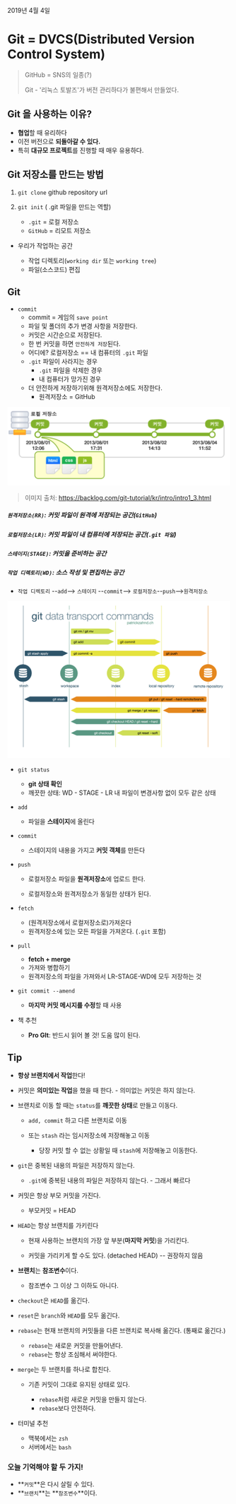 2019년 4월 4일

# Git = DVCS(Distributed Version Control System)

> GitHub = SNS의 일종(?)
>
> Git - '리눅스 토발즈'가 버전 관리하다가 불편해서 만들었다.

## Git 을 사용하는 이유?

- **협업**할 때 유리하다
- 이전 버전으로 **되돌아갈 수 있다.**
- 특히 **대규모 프로젝트**를 진행할 때 매우 유용하다.

## Git 저장소를 만드는 방법

1. `git clone` github repository url
2. `git init` ( .git 파일을 만드는 역할)

    - `.git` = 로컬 저장소
    - `GitHub` = 리모트 저장소

- 우리가 작업하는 공간

  - 작업 디렉토리(`working dir` 또는 `working tree`)
  - 파일(소스코드) 편집

## Git

- `commit`
  - commit = 게임의 `save point`
  - 파일 및 폴더의 추가 변경 사항을 저장한다.
  - 커밋은 시간순으로 저장된다.
  - 한 번 커밋을 하면 `안전하게 저장`된다.
  - 어디에?  로컬저장소 == 내 컴퓨터의 `.git` 파일
  - `.git` 파일이 사라지는 경우
    - `.git` 파일을 삭제한 경우
    - 내 컴퓨터가 망가진 경우
  - 더 안전하게 저장하기위해 원격저장소에도 저장한다.
    - 원격저장소 = GitHub

![git_commit](./img/git-commit-img.png ':size=600%')

> 이미지 출처: https://backlog.com/git-tutorial/kr/intro/intro1_3.html 

##### `원격저장소(RR)`: 커밋 파일이 원격에 저장되는 공간(`GitHub`)

##### `로컬저장소(LR)`: 커밋 파일이 내 컴퓨터에 저장되는 공간(`.git 파일`)

##### `스테이지(STAGE)`: 커밋을 준비하는 공간

##### `작업 디렉토리(WD)`: 소스 작성 및 편집하는 공간

- `작업 디렉토리` --`add`--> `스테이지` --`commit`--> `로컬저장소`--`push`-->`원격저장소`

![img](./img/git-data-transport-commands.png)

- `git status`

  - **git 상태 확인**
  - 깨끗한 상태: WD - STAGE - LR  내 파일이 변경사항 없이 모두 같은 상태

- `add`

  - 파일을 **스테이지**에 올린다

- `commit`

  - 스테이지의 내용을 가지고 **커밋 객체**를 만든다

- `push`

  - 로컬저장소 파일을 **원격저장소**에 업로드 한다.
  
  - 로컬저장소와 원격저장소가 동일한 상태가 된다.

- `fetch`

  - (원격저장소에서 로컬저장소로)가져온다
  - 원격저장소에 있는 모든 파일을 가져온다. (`.git` 포함)

- `pull`
  - **fetch + merge**
  - 가져와 병합하기
  - 원격저장소의 파일을 가져와서 LR-STAGE-WD에 모두 저장하는 것

- `git commit --amend`

  - **마지막 커밋 메시지를 수정**할 때 사용

- 책 추천

  - **Pro GIt**: 반드시 읽어 볼 것! 도움 많이 된다.

## Tip

- **항상 브랜치에서 작업**한다!

- 커밋은 **의미있는 작업**을 했을 때 한다. - 의미없는 커밋은 하지 않는다.

- 브랜치로 이동 할 때는 `status`를 **깨끗한 상태**로 만들고 이동다.

  - `add, commit` 하고 다른 브랜치로 이동

  - 또는 `stash` 라는 임시저장소에 저장해놓고 이동
    - 당장 커밋 할 수 없는 상황일 때 `stash`에 저장해놓고 이동한다.

- `git`은 중복된 내용의 파일은 저장하지 않는다.

  - `.git`에 중복된 내용의 파일은 저장하지 않는다. - 그래서 빠르다

- 커밋은 항상 부모 커밋을 가진다.

  - 부모커밋  = HEAD

- `HEAD`는 항상 브랜치를 가키린다
  
  - 현재 사용하는 브랜치의 가장 앞 부분(**마지막 커밋**)을 가리킨다.  

  - 커밋을 가리키게 할 수도 있다. (detached HEAD) -- 권장하지 않음
  
- **브랜치**는 **참조변수**이다.
  - 참조변수 그 이상 그 이하도 아니다.

- `checkout`은 `HEAD`를 옮긴다.

- `reset`은 `branch`와 `HEAD`를 모두 옮긴다.

- `rebase`는 현재 브랜치의 커밋들을 다른 브랜치로 복사해 옮긴다. (통째로 옮긴다.)
  
  - `rebase`는 새로운 커밋을 만들어낸다.
  - `rebase`는 항상 조심해서 써야한다.

- `merge`는 두 브랜치를 하나로 합친다.
  
  - 기존 커밋이 그대로 유지된 상태로 있다.

    - `rebase`처럼 새로운 커밋을 만들지 않는다.
    - `rebase`보다 안전하다.

- 터미널 추천
  - 맥북에서는 `zsh`
  - 서버에서는 `bash`

### 오늘 기억해야 할 두 가지!

- **`커밋`**은 다시 살릴 수 있다.
- **`브랜치`**는 **`참조변수`**이다.
